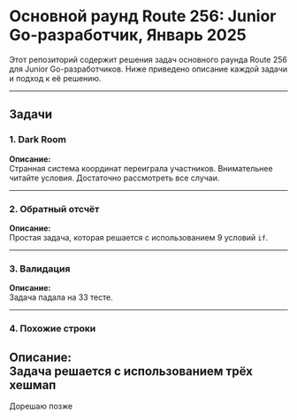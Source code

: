 # Основной раунд Route 256: Junior Go-разработчик, Январь 2025

Этот репозиторий содержит решения задач основного раунда Route 256 для Junior Go-разработчиков. Ниже приведено описание каждой задачи и подход к её решению.

---

## Задачи

### 1. **Dark Room**
**Описание:**  
Странная система координат переиграла участников. Внимательнее читайте условия. Достаточно рассмотреть все случаи.

---

### 2. **Обратный отсчёт**
**Описание:**  
Простая задача, которая решается с использованием 9 условий `if`.

---

### 3. **Валидация**
**Описание:**  
Задача падала на 33 тесте. 

---

### 4. **Похожие строки**
**Описание:**  
Задача решается с использованием трёх хешмап
---
Дорешаю позже
